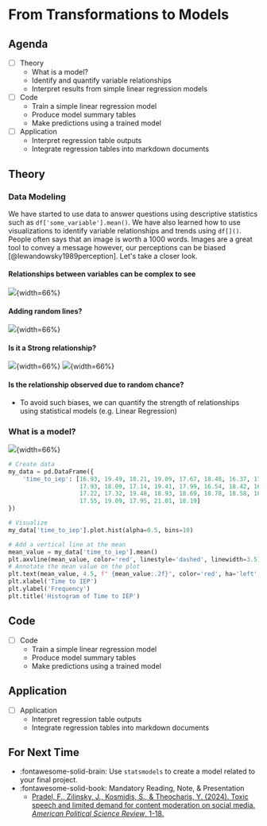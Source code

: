 # From Transformations to Models
## Agenda

- [ ] Theory
    - What is a model?
    - Identify and quantify variable relationships
    - Interpret results from simple linear regression models
- [ ] Code
    - Train a simple linear regression model 
    - Produce model summary tables 
    - Make predictions using a trained model
- [ ] Application
    - Interpret regression table outputs
    - Integrate regression tables into markdown documents

## Theory

### Data Modeling

We have started to use data to answer questions using descriptive statistics such as `df['some_variable'].mean()`. We have also learned how to use visualizations to identify variable relationships and trends using `df[]()`. People often says that an image is worth a 1000 words. Images are a great tool to convey a message however, our perceptions can be biased [@lewandowsky1989perception]. Let's take a closer look.

#### Relationships between variables can be complex to see

![](../images/relation.png){width=66%}

#### Adding random lines?
![](../images/lines.png){width=66%}


#### Is it a Strong relationship?
![](../images/model-1.png){width=66%}
![](../images/model-2.png){width=66%}

#### Is the relationship observed due to random chance?

- To avoid such biases, we can quantify the strength of relationships using statistical models (e.g. Linear Regression)

### What is a model?

![](../images/time-iep.png){width=66%}

```python
# Create data
my_data = pd.DataFrame({
    'time_to_iep': [16.93, 19.49, 18.21, 19.09, 17.67, 18.48, 16.37, 17.57, 19.18, 18.74, 17.15, 17.76, 17.2, 19.78, 18.34,
                    17.93, 18.09, 17.14, 19.41, 17.99, 16.54, 18.42, 16.65, 19.83, 18.32, 18.13, 16.72, 18.05, 18.5, 19.45,
                    17.22, 17.32, 19.48, 18.93, 18.69, 18.78, 18.58, 18.8, 18.28, 20.06, 18.12, 18.64, 18.16, 17.44, 18.96,
                    17.55, 19.09, 17.95, 21.01, 18.19]
})

# Visualize
my_data['time_to_iep'].plot.hist(alpha=0.5, bins=10)

# Add a vertical line at the mean
mean_value = my_data['time_to_iep'].mean()
plt.axvline(mean_value, color='red', linestyle='dashed', linewidth=3.5)
# Annotate the mean value on the plot
plt.text(mean_value, 4.5, f" {mean_value:.2f}", color='red', ha='left', fontsize=16)
plt.xlabel('Time to IEP')
plt.ylabel('Frequency')
plt.title('Histogram of Time to IEP')
```

## Code
- [ ] Code
    - Train a simple linear regression model 
    - Produce model summary tables 
    - Make predictions using a trained model

## Application
- [ ] Application
    - Interpret regression table outputs
    - Integrate regression tables into markdown documents


## For Next Time

- :fontawesome-solid-brain: Use `statsmodels` to create a model related to your final project.
- :fontawesome-solid-book: Mandatory Reading, Note, & Presentation
    - [Pradel, F., Zilinsky, J., Kosmidis, S., & Theocharis, Y. (2024). Toxic speech and limited demand for content moderation on social media. *American Political Science Review*, 1-18.](https://www.cambridge.org/core/services/aop-cambridge-core/content/view/405333D7072585903E81BEF1729378F8/S000305542300134Xa.pdf/toxic-speech-and-limited-demand-for-content-moderation-on-social-media.pdf)



